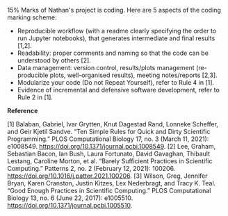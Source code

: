 15% Marks of Nathan's project is coding. 
Here are 5 aspects of the coding marking scheme:
- Reproducible workflow (with a readme clearly specifying the order to run Jupyter notebooks), that generates intermediate and final results [1,2].
- Readability: proper comments and naming so that the code can be understood by others [2].
- Data management: version control, results/plots management (re-producible plots, well-organised results), meeting notes/reports [2,3].
- Modularize your code (Do not Repeat Yourself), refer to Rule 4 in [1].
- Evidence of incremental and defensive software development, refer to Rule 2 in [1].

**Reference**

[1] Balaban, Gabriel, Ivar Grytten, Knut Dagestad Rand, Lonneke Scheffer, and Geir Kjetil Sandve. “Ten Simple Rules for Quick and Dirty Scientific Programming.” PLOS Computational Biology 17, no. 3 (March 11, 2021): e1008549. https://doi.org/10.1371/journal.pcbi.1008549.
[2] Lee, Graham, Sebastian Bacon, Ian Bush, Laura Fortunato, David Gavaghan, Thibault Lestang, Caroline Morton, et al. “Barely Sufficient Practices in Scientific Computing.” Patterns 2, no. 2 (February 12, 2021): 100206. https://doi.org/10.1016/j.patter.2021.100206.
[3] Wilson, Greg, Jennifer Bryan, Karen Cranston, Justin Kitzes, Lex Nederbragt, and Tracy K. Teal. “Good Enough Practices in Scientific Computing.” PLOS Computational Biology 13, no. 6 (June 22, 2017): e1005510. https://doi.org/10.1371/journal.pcbi.1005510.
